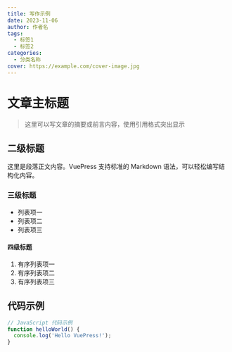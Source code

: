 ```yaml
---
title: 写作示例
date: 2023-11-06
author: 作者名
tags:
  - 标签1
  - 标签2
categories:
  - 分类名称
cover: https://example.com/cover-image.jpg
---
```


# 文章主标题

<!-- 可选：文章摘要或前言 -->
> 这里可以写文章的摘要或前言内容，使用引用格式突出显示

## 二级标题

这里是段落正文内容。VuePress 支持标准的 Markdown 语法，可以轻松编写结构化内容。

### 三级标题

- 列表项一
- 列表项二
- 列表项三

#### 四级标题

1. 有序列表项一
2. 有序列表项二
3. 有序列表项三

## 代码示例

```javascript
// JavaScript 代码示例
function helloWorld() {
  console.log('Hello VuePress!');
}